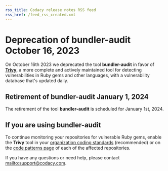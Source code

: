 ```yaml
---
rss_title: Codacy release notes RSS feed
rss_href: /feed_rss_created.xml
---
```


# Deprecation of bundler-audit October 16, 2023

<!-- TODO TAROT-2399 Update with the correct deprecation date-->
On October 16th 2023 we deprecated the tool **bundler-audit** in favor of [**Trivy**](https://github.com/codacy/codacy-trivy), a more complete and actively maintained tool for detecting vulnerabilities in Ruby gems and other languages, with a vulnerability database that's updated daily.

## Retirement of bundler-audit January 1, 2024

The retirement of the tool **bundler-audit** is scheduled for January 1st, 2024.

## If you are using bundler-audit

To continue monitoring your repositories for vulnerable Ruby gems, enable the **Trivy** tool in your [organization coding standards](../../organizations/using-coding-standards.md) (recommended) or on the [code patterns page](../../repositories-configure/configuring-code-patterns.md) of each of the affected repositories.

If you have any questions or need help, please contact <mailto:support@codacy.com>.
